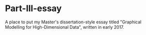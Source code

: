 # Part-III-essay
A place to put my Master's dissertation-style essay titled "Graphical Modelling for High-Dimensional Data", written in early 2017.
